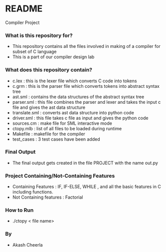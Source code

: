 # README #

Compiler Project

### What is this repository for? ###

* This repository contains all the files involved in making of a compiler for subset of C language
* This is a part of our compiler design lab

### What does this repository contain? ###
* c.lex : this is the lexer file which converts C code into tokens
* c.grm : this is the parser file which converts tokens into abstract syntax tree
* ast.sml : contains the data structures of the abstract syntax tree
* parser.sml : this file combines the parser and lexer and takes the input c file and gives the ast data structure
* translate.sml : converts ast data structure into python code	
* driver.sml : this file takes c file as input and gives the python code
* sources.cm : make file for SML interactive mode
* ctopy.mlb : list of all files to be loaded during runtime
* Makefile : makefile for the compiler
* test_cases : 3 test cases have been added 

### Final Output ###
* The final output gets created in the file PROJECT  with the name out.py

### Project Containing/Not-Containing Features ###
* Containing Features     : IF, IF-ELSE, WHILE , and all the basic features in C including functions.
* Not Containing features : Factorial

### How to Run ###
*  ./ctopy < file name>

### By ###
* Akash Cheerla
